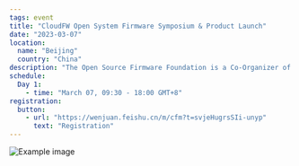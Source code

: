 ```yaml
---
tags: event
title: "CloudFW Open System Firmware Symposium & Product Launch"
date: "2023-03-07"
location:
  name: "Beijing"
  country: "China"
description: "The Open Source Firmware Foundation is a Co-Organizer of the CloudFW Symposium."
schedule:
  Day 1:
    - time: "March 07, 09:30 - 18:00 GMT+8"
registration:
  button:
    - url: "https://wenjuan.feishu.cn/m/cfm?t=svjeHugrsSIi-unyp"
      text: "Registration"
---
```


![Example image](/assets/images/events/cloudfw.jpg)
